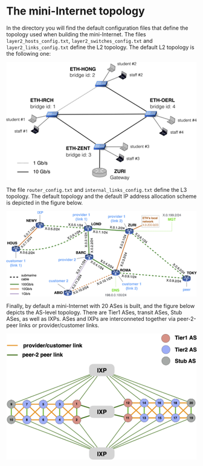 # The mini-Internet topology

In the directory you will find the default configuration files that define the topology used when building the mini-Internet. 
The files `layer2_hosts_config.txt`, `layer2_switches_config.txt` and `layer2_links_config.txt` define the L2 topology.
The default L2 topology is the following one:

![L2 topology](l2network-crop.png)


The file `router_config.txt` and `internal_links_config.txt` define the L3 topology. The default topology and the default IP address allocation scheme is depicted in the figure below. 

![L3 topology](l3network-crop.png)

Finally, by default a mini-Internet with 20 ASes is built, and the figure below depicts the AS-level topology. There are Tier1 ASes, transit ASes, Stub ASes, as well as IXPs. ASes and IXPs are interconneted together via peer-2-peer links or provider/customer links. 

![AS-level topology](ASlevel-crop.png)


